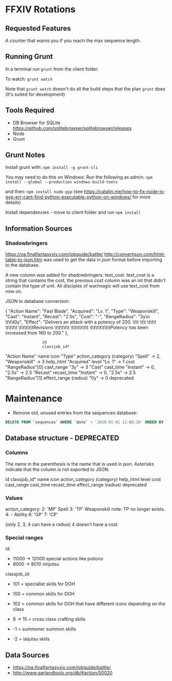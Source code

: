# FFXIV Rotations

## Requested Features

A counter that warns you if you reach the max sequence length.

## Running Grunt

In a terminal run `grunt` from the client folder.

To watch: `grunt watch`

Note that `grunt watch` doesn't do all the build steps that the plan `grunt` does (it's suited for development)



## Tools Required

* DB Browser for SQLite https://github.com/sqlitebrowser/sqlitebrowser/releases
* Node
* Grunt

## Grunt Notes

Install grunt with: `npm install -g grunt-cli`

You may need to do this on Windows: Run the following as admin: `npm install --global --production windows-build-tools`

and then: `npm install node-gyp`  (see https://catalin.me/how-to-fix-node-js-gyp-err-cant-find-python-executable-python-on-windows/ for more details)

Install dependencies - move to client folder and run `npm install`

## Information Sources

### Shadowbringers
https://na.finalfantasyxiv.com/jobguide/battle/
http://convertjson.com/html-table-to-json.htm was used to get the data in json format before importing to the database.

A new column was added for shadowbringers: text_cost.
text_cost is a string that contains the cost, the previous cost column was an int that didn't contain the type of unit.
All disciples of war/magic will use text_cost from now on.

JSON to database conversion:

 {
   "Action Name": "Fast Blade",
   "Acquired": "Lv. 1",
   "Type": "Weaponskill",
   "Cast": "Instant",
   "Recast": "2.5s",
   "Cost": "-",
   "RangeRadius": "3y\n \t\t\t0y",
   "Effect": "Delivers an attack with a potency of 200.  \t\t \t\t \t\t\t \t\t\t\t \t\t\t\t\tRevisions \t\t\t\t\t \t\t\t\t\t\t \t\t\t\t\t\t\tPotency has been increased from 160 to 200."
 },

                    id
                    classjob_id*
"Action Name"       name
                    icon
"Type"             action_category (category)       "Spell" -> 2,  "Weaponskill" -> 3
                    help_html
"Acquired"          level                           "Lv. 1" -> 1
                    cost
"RangeRadius"[0]    cast_range                      "3y" -> 3
"Cast"              cast_time                       "Instant" -> 0, "2.5s" -> 2.5
"Recast"            recast_time                     "Instant" -> 0, "2.5s" -> 2.5
"RangeRadius"[1]    effect_range (radius)           "0y" -> 0
                    deprecated





# Maintenance

* Remove old, unused entries from the sequences database:

```sql
DELETE FROM `sequences` WHERE `date` < '2019-01-01 11:08:19' ORDER BY `date` ASC
```

## Database structure - DEPRECATED


### Columns

The name in the parenthesis is the name that is used in json. Asterisks indicate that the column is not exported to JSON.

id
classjob_id*
name
icon
action_category (category)
help_html
level
cost
cast_range
cast_time
recast_time
effect_range (radius)
deprecated

### Values

action_category:
    2: 'MP'     Spell
    3: 'TP'     Weaponskill  note: TP no longer exists.
    4:  -       Ability
    6: 'GP'
    7: 'CP'

(only 2, 3, 4 can have a radius)
4 doesn't have a cost

### Special ranges

id:

* 11000 -> 12000  special actions like potions
* 8000 -> 8010 ninjutsu

classjob_id:

* 101 = specialist skills for DOH
* 100 = common skills for DOH
* 102 = common skills for DOH that have different icons depending on the class
* 8 -> 15 = cross class crafting skills

* -1 = summoner summon skills
* -2 = iaijutsu skills


## Data Sources

* https://na.finalfantasyxiv.com/jobguide/battle/
* http://www.garlandtools.org/db/#action/50020